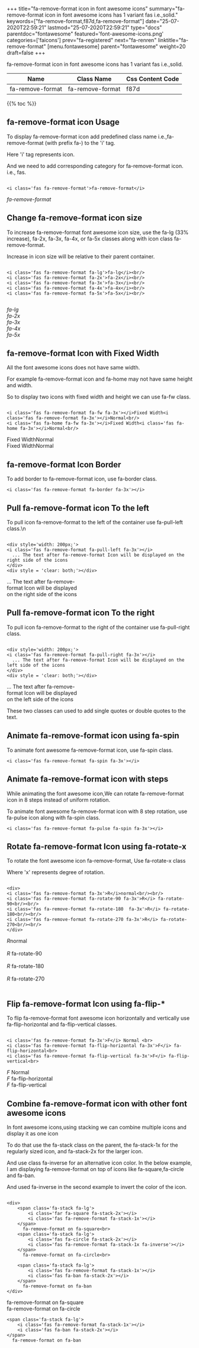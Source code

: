 +++
title="fa-remove-format icon in font awesome icons"
summary="fa-remove-format icon in font awesome icons has 1 variant fas i.e.,solid."
keywords=["fa-remove-format,f87d,fa-remove-format"]
date="25-07-2020T22:59:21"
lastmod="25-07-2020T22:59:21"
type="docs"
parentdoc="fontawesome"
featured='font-awesome-icons.png'
categories=['faicons']
prev="fa-registered"
next="fa-renren"
linktitle="fa-remove-format"
[menu.fontawesome]
parent="fontawesome"
weight=20
draft=false
+++


fa-remove-format icon in font awesome icons has 1 variant fas i.e.,solid.

<div class='table-responsive'><table class='table'><thead><tr><th>Name</th><th>Class Name</th><th>Css Content Code</th></tr></thead><tbody><tr><td>fa-remove-format</td><td>fa-remove-format</td><td>f87d</td></tr></tbody></table></div>


{{% toc %}}


## fa-remove-format icon Usage

To display fa-remove-format icon add predefined class name i.e.,fa-remove-format (with prefix fa-) to the 'i' tag.

Here 'i' tag represents icon.

And we need to add corresponding category for fa-remove-format icon. i.e., fas.


```

<i class='fas fa-remove-format'>fa-remove-format</i>
```

<i class='fas fa-remove-format'>fa-remove-format</i>




## Change fa-remove-format icon size
To increase fa-remove-format font awesome icon size, use the fa-lg (33% increase), fa-2x, fa-3x, fa-4x, or fa-5x classes along with icon class fa-remove-format.

Increase in icon size will be relative to their parent container. 

```

<i class='fas fa-remove-format fa-lg'>fa-lg</i><br/>
<i class='fas fa-remove-format fa-2x'>fa-2x</i><br/>
<i class='fas fa-remove-format fa-3x'>fa-3x</i><br/>
<i class='fas fa-remove-format fa-4x'>fa-4x</i><br/>
<i class='fas fa-remove-format fa-5x'>fa-5x</i><br/>
            
```

<i class='fas fa-remove-format fa-lg'>fa-lg</i><br/>
<i class='fas fa-remove-format fa-2x'>fa-2x</i><br/>
<i class='fas fa-remove-format fa-3x'>fa-3x</i><br/>
<i class='fas fa-remove-format fa-4x'>fa-4x</i><br/>
<i class='fas fa-remove-format fa-5x'>fa-5x</i><br/>
            



## fa-remove-format Icon with Fixed Width 

All the font awesome icons does not have same width.

For example fa-remove-format icon and fa-home may not have same height and width.

So to display two icons with fixed width and height we can use fa-fw class.


```

<i class='fas fa-remove-format fa-fw fa-3x'></i>Fixed Width<i class='fas fa-remove-format fa-3x'></i>Normal<br/>
<i class='fas fa-home fa-fw fa-3x'></i>Fixed Width<i class='fas fa-home fa-3x'></i>Normal<br/>
```

<i class='fas fa-remove-format fa-fw fa-3x'></i>Fixed Width<i class='fas fa-remove-format fa-3x'></i>Normal<br/>
<i class='fas fa-home fa-fw fa-3x'></i>Fixed Width<i class='fas fa-home fa-3x'></i>Normal<br/>



## fa-remove-format Icon Border 

To add border to fa-remove-format icon, use fa-border class.


```
<i class='fas fa-remove-format fa-border fa-3x'></i>

```
<i class='fas fa-remove-format fa-border fa-3x'></i>





## Pull fa-remove-format icon To the left

To pull icon fa-remove-format to the left of the container use fa-pull-left class.\n

```

<div style='width: 200px;'>
<i class='fas fa-remove-format fa-pull-left fa-3x'></i>
  ... The text after fa-remove-format Icon will be displayed on the right side of the icons
</div>
<div style = 'clear: both;'></div>
```

<div style='width: 200px;'>
<i class='fas fa-remove-format fa-pull-left fa-3x'></i>
  ... The text after fa-remove-format Icon will be displayed on the right side of the icons
</div>
<div style = 'clear: both;'></div>




## Pull fa-remove-format icon To the right
To pull icon fa-remove-format to the right of the container use fa-pull-right class.

```

<div style='width: 200px;'>
<i class='fas fa-remove-format fa-pull-right fa-3x'></i>
  ... The text after fa-remove-format Icon will be displayed on the left side of the icons
</div>
<div style = 'clear: both;'></div>
```

<div style='width: 200px;'>
<i class='fas fa-remove-format fa-pull-right fa-3x'></i>
  ... The text after fa-remove-format Icon will be displayed on the left side of the icons
</div>
<div style = 'clear: both;'></div>

These two classes can used to add single quotes or double quotes to the text.


## Animate fa-remove-format icon using fa-spin
To animate font awesome fa-remove-format icon, use fa-spin class.

```
<i class='fas fa-remove-format fa-spin fa-3x'></i>
```
<i class='fas fa-remove-format fa-spin fa-3x'></i>




## Animate fa-remove-format icon with steps
While animating the font awesome icon,We can rotate fa-remove-format icon in 8 steps instead of uniform rotation.

To animate font awesome fa-remove-format icon with 8 step rotation, use fa-pulse icon along with fa-spin class.


```
<i class='fas fa-remove-format fa-pulse fa-spin fa-3x'></i>

```
<i class='fas fa-remove-format fa-pulse fa-spin fa-3x'></i>





## Rotate fa-remove-format Icon using fa-rotate-x
To rotate the font awesome icon fa-remove-format, Use fa-rotate-x class

Where 'x' represents degree of rotation.


```

<div>
<i class='fas fa-remove-format fa-3x'>R</i>normal<br/><br/>
<i class='fas fa-remove-format fa-rotate-90 fa-3x'>R</i> fa-rotate-90<br/><br/> 
<i class='fas fa-remove-format fa-rotate-180  fa-3x'>R</i> fa-rotate-180<br/><br/> 
<i class='fas fa-remove-format fa-rotate-270 fa-3x'>R</i> fa-rotate-270<br/><br/>
</div>
```

<div>
<i class='fas fa-remove-format fa-3x'>R</i>normal<br/><br/>
<i class='fas fa-remove-format fa-rotate-90 fa-3x'>R</i> fa-rotate-90<br/><br/> 
<i class='fas fa-remove-format fa-rotate-180  fa-3x'>R</i> fa-rotate-180<br/><br/> 
<i class='fas fa-remove-format fa-rotate-270 fa-3x'>R</i> fa-rotate-270<br/><br/>
</div>




## Flip fa-remove-format Icon using fa-flip-*
To flip fa-remove-format font awesome icon horizontally and vertically use fa-flip-horizontal and fa-flip-vertical classes. 

```

<i class='fas fa-remove-format fa-3x'>F</i> Normal <br>
<i class='fas fa-remove-format fa-flip-horizontal fa-3x'>F</i> fa-flip-horizontal<br>
<i class='fas fa-remove-format fa-flip-vertical fa-3x'>F</i> fa-flip-vertical<br>
```

<i class='fas fa-remove-format fa-3x'>F</i> Normal <br>
<i class='fas fa-remove-format fa-flip-horizontal fa-3x'>F</i> fa-flip-horizontal<br>
<i class='fas fa-remove-format fa-flip-vertical fa-3x'>F</i> fa-flip-vertical<br>




## Combine fa-remove-format icon with other font awesome icons
In font awesome icons,using stacking we can combine multiple icons and display it as one icon 

To do that use the fa-stack class on the parent, the fa-stack-1x for the regularly sized icon, and fa-stack-2x for the larger icon.

And use class fa-inverse for an alternative icon color. 
In the below example, I am displaying fa-remove-format on top of icons like fa-square,fa-circle and fa-ban.

And used fa-inverse in the second example to invert the color of the icon.

```

<div>
    <span class='fa-stack fa-lg'>
        <i class='far fa-square fa-stack-2x'></i>
        <i class='fas fa-remove-format fa-stack-1x'></i>
    </span>
      fa-remove-format on fa-square<br>
    <span class='fa-stack fa-lg'>
        <i class='fas fa-circle fa-stack-2x'></i>
        <i class='fas fa-remove-format fa-stack-1x fa-inverse'></i>
    </span>
      fa-remove-format on fa-circle<br>

    <span class='fa-stack fa-lg'>
        <i class='fas fa-remove-format fa-stack-1x'></i>
        <i class='fas fa-ban fa-stack-2x'></i>
    </span>
      fa-remove-format on fa-ban
</div>
```

<div>
    <span class='fa-stack fa-lg'>
        <i class='far fa-square fa-stack-2x'></i>
        <i class='fas fa-remove-format fa-stack-1x'></i>
    </span>
      fa-remove-format on fa-square<br>
    <span class='fa-stack fa-lg'>
        <i class='fas fa-circle fa-stack-2x'></i>
        <i class='fas fa-remove-format fa-stack-1x fa-inverse'></i>
    </span>
      fa-remove-format on fa-circle<br>

    <span class='fa-stack fa-lg'>
        <i class='fas fa-remove-format fa-stack-1x'></i>
        <i class='fas fa-ban fa-stack-2x'></i>
    </span>
      fa-remove-format on fa-ban
</div>






